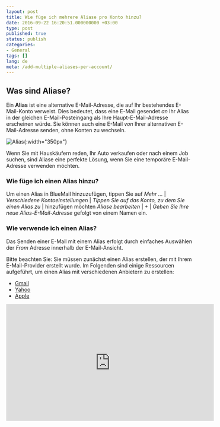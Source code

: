 ```yaml
---
layout: post
title: Wie füge ich mehrere Aliase pro Konto hinzu?
date: 2016-09-22 16:20:51.000000000 +03:00
type: post
published: true
status: publish
categories:
- General
tags: []
lang: de
meta: /add-multiple-aliases-per-account/
---
```


## Was sind Aliase?

Ein **Alias** ist eine alternative E-Mail-Adresse, die auf Ihr bestehendes E-Mail-Konto verweist. Dies bedeutet, dass eine E-Mail gesendet *an* Ihr Alias in der gleichen E-Mail-Posteingang als Ihre Haupt-E-Mail-Adresse erscheinen würde. Sie können auch eine E-Mail *von* Ihrer alternativen E-Mail-Adresse senden, ohne Konten zu wechseln.

![Alias](/assets/Aliases_v4.png){:width="350px"}

Wenn Sie mit Hauskäufern reden, Ihr Auto verkaufen oder nach einem Job suchen, sind Aliase eine perfekte Lösung, wenn Sie eine temporäre E-Mail-Adresse verwenden möchten.

### Wie füge ich einen Alias hinzu?
Um einen Alias in BlueMail hinzuzufügen, tippen Sie auf *Mehr ...* \| *Verschiedene Kontoeinstellungen* \| *Tippen Sie auf das Konto, zu dem Sie einen Alias zu* \| hinzufügen möchten *Aliase bearbeiten* \| + \| *Geben Sie Ihre neue Alias-E-Mail-Adresse* gefolgt von einem Namen ein.

### Wie verwende ich einen Alias?

Das Senden einer E-Mail mit einem Alias erfolgt durch einfaches Auswählen der *From* Adresse innerhalb der E-Mail-Ansicht.

Bitte beachten Sie: Sie müssen zunächst einen Alias erstellen, der mit Ihrem E-Mail-Provider erstellt wurde. Im Folgenden sind einige Ressourcen aufgeführt, um einen Alias mit verschiedenen Anbietern zu erstellen:

* [Gmail]( https://support.google.com/a/answer/33327?hl=de)
* [Yahoo]( https://help.yahoo.com/kb/SLN15953.html)
* [Apple]( https://support.apple.com/kb/ph2622?locale=en_US)

<iframe src="https://www.youtube.com/embed/vhV4EpFKwHg?list=PLXcA1xyD8E7dB0XsKApln4AqCumFbmOJK" width="560" height="315" frameborder="0" allowfullscreen="allowfullscreen"></iframe>
